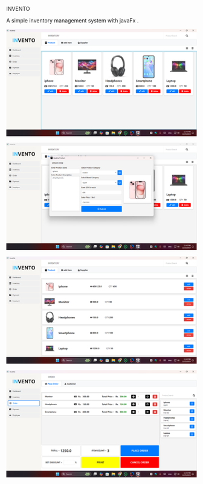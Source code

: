 INVENTO

A simple inventory management system with javaFx .

![](/data/pic/s1.png)

![](/data/pic/s2.png)

![](/data/pic/s3.png)

![](/data/pic/s4.png)

